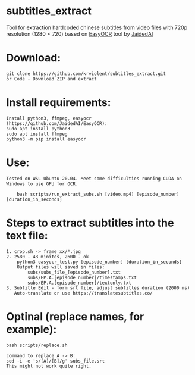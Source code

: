 # subtitles_extract
Tool for extraction hardcoded chinese subtitles from video files with 720p resolution (1280 × 720) based on [EasyOCR](https://github.com/JaidedAI/EasyOCR) tool by [JaidedAI](https://github.com/JaidedAI)
 
# Download:
	git clone https://github.com/krviolent/subtitles_extract.git
 	or Code - Download ZIP and extract
# Install requirements:
	Install python3, ffmpeg, easyocr (https://github.com/JaidedAI/EasyOCR):
	sudo apt install python3
	sudo apt install ffmpeg
	python3 -m pip install easyocr

# Use:
	Tested on WSL Ubuntu 20.04. Meet some difficulties running CUDA on Windows to use GPU for OCR.
	
		bash scripts/run_extract_subs.sh [video.mp4] [episode_number] [duration_in_seconds]

# Steps to extract subtitles into the text file:
	1. crop.sh -> frame_xx/*.jpg
	2. 2580 - 43 minites, 2600 - ok
		python3 easyocr_test.py [episode_number] [duration_in_seconds]
		Output files will saved in files:
			subs/subs_file_[episode_number].txt
			subs/EP.A.[episode_number]/timestamps.txt
			subs/EP.A.[episode_number]/textonly.txt
	3. Subtitle Edit - form srt file, adjust subtitles duration (2000 ms)
	   Auto-translate or use https://translatesubtitles.co/
	 
# Optinal (replace names, for example):
	bash scripts/replace.sh
	
	command to replace A -> B:
	sed -i -e 's/[A]/[B]/g' subs_file.srt
	This might not work quite right.
